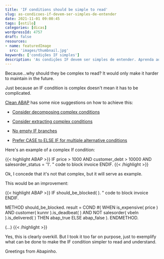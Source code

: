 ```yaml
---
title: 'IF conditions should be simple to read'
slug: as-condicoes-if-devem-ser-simples-de-entender
date: 2021-11-01 09:00:45
tags: [estilo]
categories: [dicas]
wordpressId: 4757
draft: false
resources:
- name: featuredImage
  src: 'images/thumbnail.jpg'
keywords: ['condições IF simples']
description: 'As condições IF devem ser simples de entender. Aprenda aqui como consegui-lo mesmo com condições complexas.'
---
```

Because...why should they be complex to read? It would only make it harder to maintain in the future.

Just because an IF condition is complex doesn't mean it has to be complicated.

<!--more-->

[Clean ABAP][1] has some nice suggestions on how to achieve this:

  * [Consider decomposing complex conditions][2]

  * [Consider extracting complex conditions][3]

  * [No empty IF branches][4]

  * [Prefer CASE to ELSE IF for multiple alternative conditions][5]

Here's an example of a complex If condition:


{{< highlight ABAP >}}
IF price > 1000 AND customer_debt > 10000 AND salesorder_status = '1'.
    " code to block invoice
 ENDIF.
{{< /highlight >}}

Ok, I concede that it's not that complex, but it will serve as example.

This would be an improvement:

{{< highlight ABAP >}}
IF should_be_blocked( ).
   " code to block invoice
ENDIF.

METHOD should_be_blocked.
  result = COND #(
    WHEN is_expensive( price ) AND
      customer( kunnr ).is_deadbeat( ) AND
      NOT salesorder( vbeln ).is_delivered( ) THEN abap_true
    ELSE abap_false ).
ENDMETHOD.

(...)
{{< /highlight >}}

Yes, this is clearly overkill. But I took it too far on purpose, just to exemplify what can be done to make the IF condition simpler to read and understand.

Greetings from Abapinho.

   [1]: https://github.com/SAP/styleguides/blob/main/clean-abap/CleanABAP.md
   [2]: https://github.com/SAP/styleguides/blob/main/clean-abap/CleanABAP.md#consider-decomposing-complex-conditions
   [3]: https://github.com/SAP/styleguides/blob/main/clean-abap/CleanABAP.md#consider-extracting-complex-conditions
   [4]: https://github.com/SAP/styleguides/blob/main/clean-abap/CleanABAP.md#no-empty-if-branches
   [5]: https://github.com/SAP/styleguides/blob/main/clean-abap/CleanABAP.md#prefer-case-to-else-if-for-multiple-alternative-conditions

